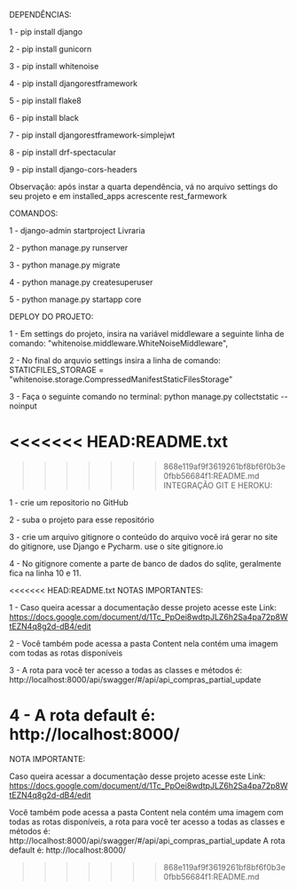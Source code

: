 DEPENDÊNCIAS:

1 - pip install django

2 - pip install gunicorn

3 - pip install whitenoise

4 - pip install djangorestframework

5 - pip install flake8

6 - pip install black

7 - pip install djangorestframework-simplejwt

8 - pip install drf-spectacular

9 - pip install django-cors-headers

Observação: após instar a quarta dependência, vá no arquivo settings do seu projeto e em installed_apps acrescente rest_farmework

COMANDOS:

1 - django-admin startproject Livraria

2 - python manage.py runserver

3 - python manage.py migrate

4 - python manage.py createsuperuser

5 - python manage.py startapp core

DEPLOY DO PROJETO:

1 - Em settings do projeto, insira na variável middleware a seguinte linha de comando: "whitenoise.middleware.WhiteNoiseMiddleware",

2 - No final do arquvio settings insira a linha de comando: STATICFILES_STORAGE = "whitenoise.storage.CompressedManifestStaticFilesStorage"

3 - Faça o seguinte comando no terminal: python manage.py collectstatic --noinput

<<<<<<< HEAD:README.txt
=======

>>>>>>> 868e119af9f3619261bf8bf6f0b3e0fbb56684f1:README.md
INTEGRAÇÃO GIT E HEROKU:

1 - crie um repositorio no GitHub

2 - suba o projeto para esse repositório

3 - crie um arquivo gitignore o conteúdo do arquivo você irá gerar no site do gitignore, use Django e Pycharm. use o site gitignore.io

4 - No gitignore comente a parte de banco de dados do sqlite, geralmente fica na linha 10 e 11.

<<<<<<< HEAD:README.txt
NOTAS IMPORTANTES:

1 - Caso queira acessar a documentação desse projeto acesse este Link: https://docs.google.com/document/d/1Tc_PpOei8wdtpJLZ6h2Sa4pa72p8WtEZN4q8g2d-dB4/edit

2 - Você também pode acessa a pasta Content nela contém uma imagem com todas as rotas disponíveis 

3 - A rota para você ter acesso a todas as classes e métodos é: http://localhost:8000/api/swagger/#/api/api_compras_partial_update

4 - A rota default é: http://localhost:8000/
=======
NOTA IMPORTANTE:

Caso queira acessar a documentação desse projeto acesse este Link: https://docs.google.com/document/d/1Tc_PpOei8wdtpJLZ6h2Sa4pa72p8WtEZN4q8g2d-dB4/edit

Você também pode acessa a pasta Content nela contém uma imagem com todas as rotas disponíveis, a rota para você ter acesso a todas as classes e métodos é: http://localhost:8000/api/swagger/#/api/api_compras_partial_update
A rota default é: http://localhost:8000/
>>>>>>> 868e119af9f3619261bf8bf6f0b3e0fbb56684f1:README.md
